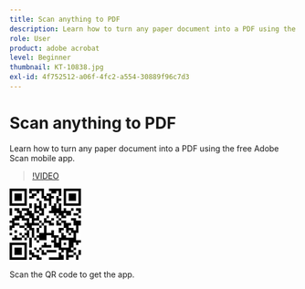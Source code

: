 ```yaml
---
title: Scan anything to PDF
description: Learn how to turn any paper document into a PDF using the free Adobe Scan mobile app
role: User
product: adobe acrobat
level: Beginner
thumbnail: KT-10838.jpg
exl-id: 4f752512-a06f-4fc2-a554-30889f96c7d3
---
```

# Scan anything to PDF

Learn how to turn any paper document into a PDF using the free Adobe Scan mobile app.

>[!VIDEO](https://video.tv.adobe.com/v/3409254?quality=12&learn=on&hidetitle=true)

![QR code](../assets/Scanqrcode.jpg)

Scan the QR code to get the app.
